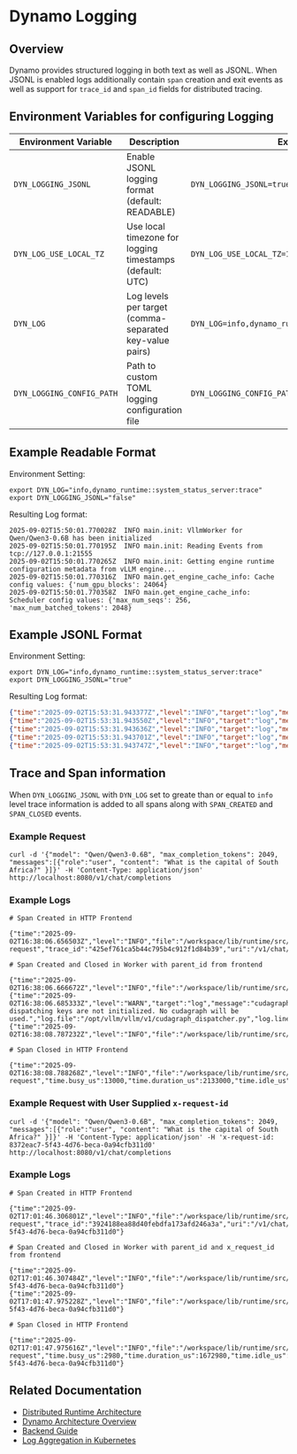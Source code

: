 <!--
SPDX-FileCopyrightText: Copyright (c) 2025 NVIDIA CORPORATION & AFFILIATES. All rights reserved.
SPDX-License-Identifier: Apache-2.0

Licensed under the Apache License, Version 2.0 (the "License");
you may not use this file except in compliance with the License.
You may obtain a copy of the License at

http://www.apache.org/licenses/LICENSE-2.0

Unless required by applicable law or agreed to in writing, software
distributed under the License is distributed on an "AS IS" BASIS,
WITHOUT WARRANTIES OR CONDITIONS OF ANY KIND, either express or implied.
See the License for the specific language governing permissions and
limitations under the License.
-->

# Dynamo Logging

## Overview

Dynamo provides structured logging in both text as well as JSONL. When
JSONL is enabled logs additionally contain `span` creation and exit
events as well as support for `trace_id` and `span_id` fields for
distributed tracing.

## Environment Variables for configuring Logging

| Environment Variable                | Description                                 | Example Settings                  |
| ----------------------------------- | --------------------------------------------| ---------------------------------------------------- |
| `DYN_LOGGING_JSONL`                | Enable JSONL logging format (default: READABLE)                  | `DYN_LOGGING_JSONL=true`                          |
| `DYN_LOG_USE_LOCAL_TZ`             | Use local timezone for logging timestamps (default: UTC)         | `DYN_LOG_USE_LOCAL_TZ=1`                       |
| `DYN_LOG`                          | Log levels per target (comma-separated key-value pairs)             | `DYN_LOG=info,dynamo_runtime::system_status_server:trace`  |
| `DYN_LOGGING_CONFIG_PATH`          | Path to custom TOML logging configuration file            | `DYN_LOGGING_CONFIG_PATH=/path/to/config.toml`|


## Example Readable Format

Environment Setting:

```
export DYN_LOG="info,dynamo_runtime::system_status_server:trace"
export DYN_LOGGING_JSONL="false"
```

Resulting Log format:

```
2025-09-02T15:50:01.770028Z  INFO main.init: VllmWorker for Qwen/Qwen3-0.6B has been initialized
2025-09-02T15:50:01.770195Z  INFO main.init: Reading Events from tcp://127.0.0.1:21555
2025-09-02T15:50:01.770265Z  INFO main.init: Getting engine runtime configuration metadata from vLLM engine...
2025-09-02T15:50:01.770316Z  INFO main.get_engine_cache_info: Cache config values: {'num_gpu_blocks': 24064}
2025-09-02T15:50:01.770358Z  INFO main.get_engine_cache_info: Scheduler config values: {'max_num_seqs': 256, 'max_num_batched_tokens': 2048}
```

## Example JSONL Format

Environment Setting:

```
export DYN_LOG="info,dynamo_runtime::system_status_server:trace"
export DYN_LOGGING_JSONL="true"
```

Resulting Log format:

```json
{"time":"2025-09-02T15:53:31.943377Z","level":"INFO","target":"log","message":"VllmWorker for Qwen/Qwen3-0.6B has been initialized","log.file":"/opt/dynamo/venv/lib/python3.12/site-packages/dynamo/vllm/main.py","log.line":191,"log.target":"main.init"}
{"time":"2025-09-02T15:53:31.943550Z","level":"INFO","target":"log","message":"Reading Events from tcp://127.0.0.1:26771","log.file":"/opt/dynamo/venv/lib/python3.12/site-packages/dynamo/vllm/main.py","log.line":212,"log.target":"main.init"}
{"time":"2025-09-02T15:53:31.943636Z","level":"INFO","target":"log","message":"Getting engine runtime configuration metadata from vLLM engine...","log.file":"/opt/dynamo/venv/lib/python3.12/site-packages/dynamo/vllm/main.py","log.line":220,"log.target":"main.init"}
{"time":"2025-09-02T15:53:31.943701Z","level":"INFO","target":"log","message":"Cache config values: {'num_gpu_blocks': 24064}","log.file":"/opt/dynamo/venv/lib/python3.12/site-packages/dynamo/vllm/main.py","log.line":267,"log.target":"main.get_engine_cache_info"}
{"time":"2025-09-02T15:53:31.943747Z","level":"INFO","target":"log","message":"Scheduler config values: {'max_num_seqs': 256, 'max_num_batched_tokens': 2048}","log.file":"/opt/dynamo/venv/lib/python3.12/site-packages/dynamo/vllm/main.py","log.line":268,"log.target":"main.get_engine_cache_info"}
```

## Trace and Span information

When `DYN_LOGGING_JSONL` with `DYN_LOG` set to greate than or equal to
`info` level trace information is added to all spans along with
`SPAN_CREATED` and `SPAN_CLOSED` events.

### Example Request

```
curl -d '{"model": "Qwen/Qwen3-0.6B", "max_completion_tokens": 2049, "messages":[{"role":"user", "content": "What is the capital of South Africa?" }]}' -H 'Content-Type: application/json' http://localhost:8080/v1/chat/completions
```

### Example Logs

```
# Span Created in HTTP Frontend

{"time":"2025-09-02T16:38:06.656503Z","level":"INFO","file":"/workspace/lib/runtime/src/logging.rs","line":248,"target":"dynamo_runtime::logging","message":"SPAN_CREATED","method":"POST","span_id":"6959a1b2d1ee41a5","span_name":"http-request","trace_id":"425ef761ca5b44c795b4c912f1d84b39","uri":"/v1/chat/completions","version":"HTTP/1.1"}

# Span Created and Closed in Worker with parent_id from frontend

{"time":"2025-09-02T16:38:06.666672Z","level":"INFO","file":"/workspace/lib/runtime/src/pipeline/network/ingress/push_endpoint.rs","line":108,"target":"dynamo_runtime::pipeline::network::ingress::push_endpoint","message":"SPAN_CREATED","component":"backend","endpoint":"generate","instance_id":"7587888160958627596","namespace":"dynamo","parent_id":"6959a1b2d1ee41a5","span_id":"b035f33bdd5c4b50","span_name":"handle_payload","trace_id":"425ef761ca5b44c795b4c912f1d84b39"}
{"time":"2025-09-02T16:38:06.685333Z","level":"WARN","target":"log","message":"cudagraph dispatching keys are not initialized. No cudagraph will be used.","log.file":"/opt/vllm/vllm/v1/cudagraph_dispatcher.py","log.line":101,"log.target":"cudagraph_dispatcher.dispatch"}
{"time":"2025-09-02T16:38:08.787232Z","level":"INFO","file":"/workspace/lib/runtime/src/pipeline/network/ingress/push_endpoint.rs","line":108,"target":"dynamo_runtime::pipeline::network::ingress::push_endpoint","message":"SPAN_CLOSED","component":"backend","endpoint":"generate","instance_id":"7587888160958627596","namespace":"dynamo","parent_id":"6959a1b2d1ee41a5","span_id":"b035f33bdd5c4b50","span_name":"handle_payload","time.busy_us":1090,"time.duration_us":2121090,"time.idle_us":2120000,"trace_id":"425ef761ca5b44c795b4c912f1d84b39"}

# Span Closed in HTTP Frontend

{"time":"2025-09-02T16:38:08.788268Z","level":"INFO","file":"/workspace/lib/runtime/src/logging.rs","line":248,"target":"dynamo_runtime::logging","message":"SPAN_CLOSED","method":"POST","span_id":"6959a1b2d1ee41a5","span_name":"http-request","time.busy_us":13000,"time.duration_us":2133000,"time.idle_us":2120000,"trace_id":"425ef761ca5b44c795b4c912f1d84b39","uri":"/v1/chat/completions","version":"HTTP/1.1"}
```

### Example Request with User Supplied `x-request-id`

```
curl -d '{"model": "Qwen/Qwen3-0.6B", "max_completion_tokens": 2049, "messages":[{"role":"user", "content": "What is the capital of South Africa?" }]}' -H 'Content-Type: application/json' -H 'x-request-id: 8372eac7-5f43-4d76-beca-0a94cfb311d0' http://localhost:8080/v1/chat/completions
```

### Example Logs

```
# Span Created in HTTP Frontend

{"time":"2025-09-02T17:01:46.306801Z","level":"INFO","file":"/workspace/lib/runtime/src/logging.rs","line":248,"target":"dynamo_runtime::logging","message":"SPAN_CREATED","method":"POST","span_id":"906902a4e74b4264","span_name":"http-request","trace_id":"3924188ea88d40febdfa173afd246a3a","uri":"/v1/chat/completions","version":"HTTP/1.1","x_request_id":"8372eac7-5f43-4d76-beca-0a94cfb311d0"}

# Span Created and Closed in Worker with parent_id and x_request_id from frontend

{"time":"2025-09-02T17:01:46.307484Z","level":"INFO","file":"/workspace/lib/runtime/src/pipeline/network/ingress/push_endpoint.rs","line":108,"target":"dynamo_runtime::pipeline::network::ingress::push_endpoint","message":"SPAN_CREATED","component":"backend","endpoint":"generate","instance_id":"7587888160958627596","namespace":"dynamo","parent_id":"906902a4e74b4264","span_id":"5a732a3721814f5e","span_name":"handle_payload","trace_id":"3924188ea88d40febdfa173afd246a3a","x_request_id":"8372eac7-5f43-4d76-beca-0a94cfb311d0"}
{"time":"2025-09-02T17:01:47.975228Z","level":"INFO","file":"/workspace/lib/runtime/src/pipeline/network/ingress/push_endpoint.rs","line":108,"target":"dynamo_runtime::pipeline::network::ingress::push_endpoint","message":"SPAN_CLOSED","component":"backend","endpoint":"generate","instance_id":"7587888160958627596","namespace":"dynamo","parent_id":"906902a4e74b4264","span_id":"5a732a3721814f5e","span_name":"handle_payload","time.busy_us":646,"time.duration_us":1670646,"time.idle_us":1670000,"trace_id":"3924188ea88d40febdfa173afd246a3a","x_request_id":"8372eac7-5f43-4d76-beca-0a94cfb311d0"}

# Span Closed in HTTP Frontend

{"time":"2025-09-02T17:01:47.975616Z","level":"INFO","file":"/workspace/lib/runtime/src/logging.rs","line":248,"target":"dynamo_runtime::logging","message":"SPAN_CLOSED","method":"POST","span_id":"906902a4e74b4264","span_name":"http-request","time.busy_us":2980,"time.duration_us":1672980,"time.idle_us":1670000,"trace_id":"3924188ea88d40febdfa173afd246a3a","uri":"/v1/chat/completions","version":"HTTP/1.1","x_request_id":"8372eac7-5f43-4d76-beca-0a94cfb311d0"}

```

## Related Documentation

- [Distributed Runtime Architecture](../architecture/distributed_runtime.md)
- [Dynamo Architecture Overview](../architecture/architecture.md)
- [Backend Guide](backend.md)
- [Log Aggregation in Kubernetes](dynamo_deploy/logging.md)

